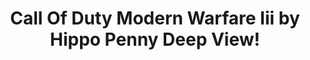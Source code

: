 ---
title: Call Of Duty Modern Warfare Iii by Hippo Penny Deep View!
layout: scoredetail
permalink: /meta-score/call-of-duty-modern-warfare-iii
header:
  teaser: /assets/images/call-of-duty-modern-warfare-iii.jpg
  video:
    id: 9tK1Kccoo_4
    provider: youtube
---